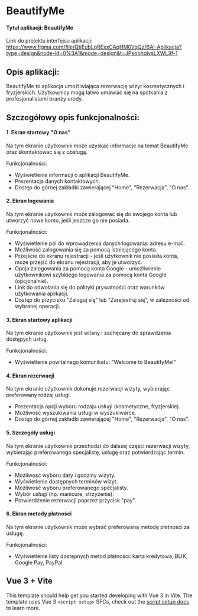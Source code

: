 # BeautifyMe

#### Tytuł aplikacji: BeautifyMe
Link do projektu interfejsu aplikacji:
https://www.figma.com/file/QtjEubLqRExxCAqHM0VqQz/BAI-Aplikacja?type=design&node-id=0%3A1&mode=design&t=JPsobhqlvsLXWL3f-1

## Opis aplikacji:
BeautifyMe to aplikacja umożliwiająca rezerwację wizyt kosmetycznych i fryzjerskich. Użytkownicy mogą łatwo umawiać się na spotkania z profesjonalistami branży urody.

## Szczegółowy opis funkcjonalności:
#### 1. Ekran startowy "O nas"
Na tym ekranie użytkownik może uzyskać informacje na temat BeautifyMe oraz skontaktować się z obsługą.

Funkcjonalności:

- Wyświetlenie informacji o aplikacji BeautifyMe.
- Prezentacja danych kontaktowych.
- Dostęp do górnej zakładki zawierającej "Home", "Rezerwacja", "O nas".

#### 2. Ekran logowania
Na tym ekranie użytkownik może zalogować się do swojego konta lub utworzyć nowe konto, jeśli jeszcze go nie posiada.

Funkcjonalności:

- Wyświetlenie pól do wprowadzenia danych logowania: adresu e-mail.
- Możliwość zalogowania się za pomocą istniejącego konta.
- Przejście do ekranu rejestracji - jeśli użytkownik nie posiada konta, może przejść do ekranu rejestracji, aby je utworzyć.
- Opcja zalogowania za pomocą konta Google - umożliwienie użytkownikowi szybkiego logowania za pomocą konta Google (opcjonalnie).
- Link do odwołania się do polityki prywatności oraz warunków użytkowania aplikacji.
- Dostęp do przycisku "Zaloguj się" lub "Zarejestruj się", w zależności od wybranej operacji.

#### 3. Ekran startowy aplikacji
Na tym ekranie użytkownik jest witany i zachęcany do sprawdzenia dostępych usług.

Funkcjonalności:

- Wyświetlenie powitalnego komunikatu: "Welcome to BeautifyMe!"

#### 4. Ekran rezerwacji 
Na tym ekranie użytkownik dokonuje rezerwacji wizyty, wybierając preferowany rodzaj usługi.

- Prezentacja opcji wyboru rodzaju usługi (kosmetyczne, fryzjerskie).
- Możliwość wyszukiwania usługi w wyszukiwarce.
- Dostęp do górnej zakładki zawierającej "Home", "Rezerwacja", "O nas".

#### 5. Szczegóły usługi
Na tym ekranie użytkownik przechodzi do dalszej części rezerwacji wizyty, wybierając preferowanego specjalistę, usługę oraz potwierdzając termin.

Funkcjonalności:

- Możliwość wyboru daty i godziny wizyty.
- Wyświetlenie dostępnych terminów wizyt.
- Możliwość wyboru preferowanego specjalisty.
- Wybór usługi (np. manicure, strzyżenie).
- Potwierdzenie rezerwacji poprzez przycisk "pay".

#### 6. Ekran metody płatności
Na tym ekranie użytkownik może wybrać preferowaną metodę płatności za usługę.

Funkcjonalności:

- Wyświetlenie listy dostępnych metod płatności: karta kredytowa, BLIK, Google Pay, PayPal.

## Vue 3 + Vite

This template should help get you started developing with Vue 3 in Vite. The template uses Vue 3 `<script setup>` SFCs, check out the [script setup docs](https://v3.vuejs.org/api/sfc-script-setup.html#sfc-script-setup) to learn more.
